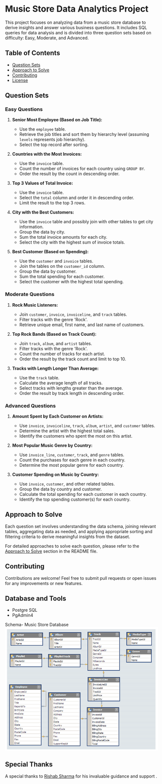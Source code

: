 
# Music Store Data Analytics Project

This project focuses on analyzing data from a music store database to derive insights and answer various business questions. It includes SQL queries for data analysis and is divided into three question sets based on difficulty: Easy, Moderate, and Advanced.

## Table of Contents

- [Question Sets](#question-sets)
- [Approach to Solve](#approach-to-solve)
- [Contributing](#contributing)
- [License](#license)

## Question Sets

### Easy Questions

1. **Senior Most Employee (Based on Job Title):**
   - Use the `employee` table.
   - Retrieve the job titles and sort them by hierarchy level (assuming `levels` represents job hierarchy).
   - Select the top record after sorting.

2. **Countries with the Most Invoices:**
   - Use the `invoice` table.
   - Count the number of invoices for each country using `GROUP BY`.
   - Order the result by the count in descending order.

3. **Top 3 Values of Total Invoice:**
   - Use the `invoice` table.
   - Select the `total` column and order it in descending order.
   - Limit the result to the top 3 rows.

4. **City with the Best Customers:**
   - Use the `invoice` table and possibly join with other tables to get city information.
   - Group the data by city.
   - Sum the total invoice amounts for each city.
   - Select the city with the highest sum of invoice totals.

5. **Best Customer (Based on Spending):**
   - Use the `customer` and `invoice` tables.
   - Join the tables on the `customer_id` column.
   - Group the data by customer.
   - Sum the total spending for each customer.
   - Select the customer with the highest total spending.

### Moderate Questions

1. **Rock Music Listeners:**
   - Join `customer`, `invoice`, `invoiceline`, and `track` tables.
   - Filter tracks with the genre 'Rock'.
   - Retrieve unique email, first name, and last name of customers.

2. **Top Rock Bands (Based on Track Count):**
   - Join `track`, `album`, and `artist` tables.
   - Filter tracks with the genre 'Rock'.
   - Count the number of tracks for each artist.
   - Order the result by the track count and limit to top 10.

3. **Tracks with Length Longer Than Average:**
   - Use the `track` table.
   - Calculate the average length of all tracks.
   - Select tracks with lengths greater than the average.
   - Order the result by track length in descending order.

### Advanced Questions

1. **Amount Spent by Each Customer on Artists:**
   - Use `invoice`, `invoiceline`, `track`, `album`, `artist`, and `customer` tables.
   - Determine the artist with the highest total sales.
   - Identify the customers who spent the most on this artist.

2. **Most Popular Music Genre by Country:**
   - Use `invoice_line`, `customer`, `track`, and `genre` tables.
   - Count the purchases for each genre in each country.
   - Determine the most popular genre for each country.

3. **Customer Spending on Music by Country:**
   - Use `invoice`, `customer`, and other related tables.
   - Group the data by country and customer.
   - Calculate the total spending for each customer in each country.
   - Identify the top spending customer(s) for each country.

## Approach to Solve

Each question set involves understanding the data schema, joining relevant tables, aggregating data as needed, and applying appropriate sorting and filtering criteria to derive meaningful insights from the dataset.

For detailed approaches to solve each question, please refer to the [Approach to Solve](#approach-to-solve) section in the README file.

## Contributing

Contributions are welcome! Feel free to submit pull requests or open issues for any improvements or new features.

## Database and Tools
* Postgre SQL
* PgAdmin4

Schema- Music Store Database  
![MusicDatabaseSchema](https://github.com/TPrasad98/music_store_data_analysis_sql_project/blob/main/MusicDatabaseSchema.png)

## Special Thanks

A special thanks to [Rishab Sharma](https://github.com/rishabhnmishra) for his invaluable guidance and support .


